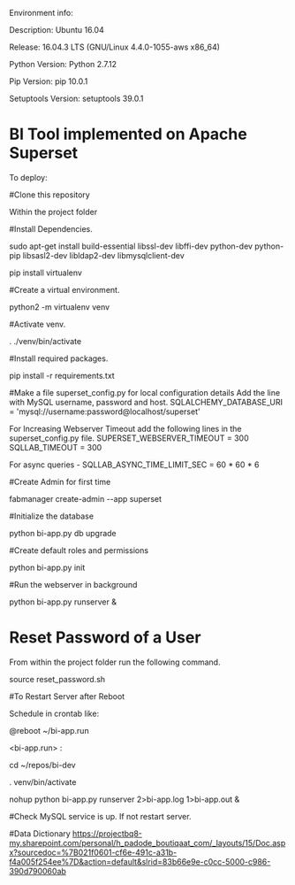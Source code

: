 Environment info:

Description: Ubuntu 16.04 

Release: 16.04.3 LTS (GNU/Linux 4.4.0-1055-aws x86_64)

Python Version: Python 2.7.12

Pip Version: pip 10.0.1 

Setuptools Version: setuptools 39.0.1




# BI Tool implemented on Apache Superset 

To deploy:

#Clone this repository

Within the project folder

#Install Dependencies.

sudo apt-get install build-essential libssl-dev libffi-dev python-dev python-pip libsasl2-dev libldap2-dev libmysqlclient-dev

pip install virtualenv

#Create a virtual environment.

python2 -m virtualenv venv

#Activate venv.

. ./venv/bin/activate

#Install required packages.

pip install -r requirements.txt

#Make a file superset_config.py for local configuration details
Add the line with MySQL username, password and host.
SQLALCHEMY_DATABASE_URI = 'mysql://username:password@localhost/superset'

For Increasing Webserver Timeout add the following lines in the superset_config.py file.
SUPERSET_WEBSERVER_TIMEOUT = 300 
SQLLAB_TIMEOUT = 300

For async queries -
SQLLAB_ASYNC_TIME_LIMIT_SEC = 60 * 60 * 6



#Create Admin for first time

fabmanager create-admin --app superset

#Initialize the database

python bi-app.py db upgrade

#Create default roles and permissions

python bi-app.py init

#Run the webserver in background

python bi-app.py runserver &



# Reset Password of a User
From within the project folder run the following command.

source reset_password.sh


#To Restart Server after Reboot

Schedule in crontab like:

@reboot ~/bi-app.run

<bi-app.run> :

cd ~/repos/bi-dev

. venv/bin/activate

nohup python bi-app.py runserver 2>bi-app.log 1>bi-app.out &

#Check MySQL service is up. If not restart server.




#Data Dictionary
https://projectbq8-my.sharepoint.com/personal/h_padode_boutiqaat_com/_layouts/15/Doc.aspx?sourcedoc=%7B021f0601-cf6e-491c-a31b-f4a005f254ee%7D&action=default&slrid=83b66e9e-c0cc-5000-c986-390d790060ab
